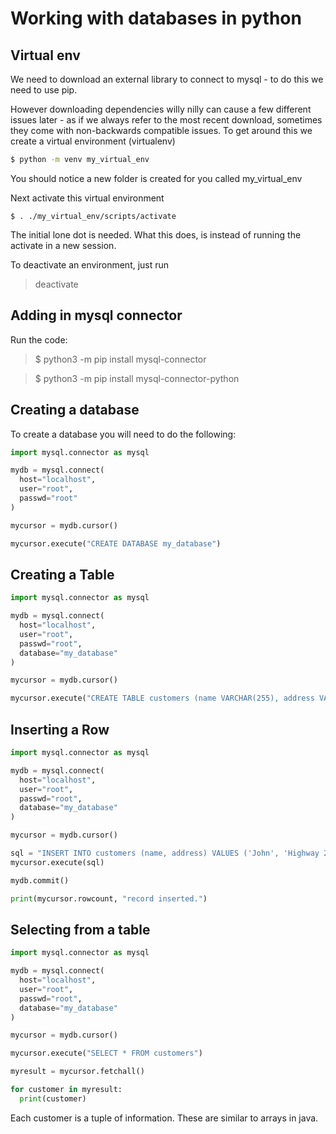 # Working with databases in python

## Virtual env

We need to download an external library to connect to mysql - to do this we need to use pip.

However downloading dependencies willy nilly can cause a few different issues later - as if we always refer to the most recent download, sometimes they come with non-backwards compatible issues. To get around this we create a virtual environment (virtualenv)

```bash
$ python -m venv my_virtual_env
```

You should notice a new folder is created for you called my_virtual_env

Next activate this virtual environment
```
$ . ./my_virtual_env/scripts/activate

```
The initial lone dot is needed. What this does, is instead of running the activate in a new session.  

To deactivate an environment, just run 
> deactivate

## Adding in mysql connector
Run the code:
> $ python3 -m pip install mysql-connector

> $ python3 -m pip install mysql-connector-python


## Creating a database
To create a database you will need to do the following:

```python
import mysql.connector as mysql

mydb = mysql.connect(
  host="localhost",
  user="root",
  passwd="root"
)

mycursor = mydb.cursor()

mycursor.execute("CREATE DATABASE my_database")
```
## Creating a Table
```python
import mysql.connector as mysql

mydb = mysql.connect(
  host="localhost",
  user="root",
  passwd="root",
  database="my_database"
)

mycursor = mydb.cursor()

mycursor.execute("CREATE TABLE customers (name VARCHAR(255), address VARCHAR(255))")
```

## Inserting a Row
```python
import mysql.connector as mysql

mydb = mysql.connect(
  host="localhost",
  user="root",
  passwd="root",
  database="my_database"
)

mycursor = mydb.cursor()

sql = "INSERT INTO customers (name, address) VALUES ('John', 'Highway 21')"
mycursor.execute(sql)

mydb.commit()

print(mycursor.rowcount, "record inserted.")
```

## Selecting from a table
```python
import mysql.connector as mysql

mydb = mysql.connect(
  host="localhost",
  user="root",
  passwd="root",
  database="my_database"
)

mycursor = mydb.cursor()

mycursor.execute("SELECT * FROM customers")

myresult = mycursor.fetchall()

for customer in myresult:
  print(customer)
```

Each customer is a tuple of information. These are similar to arrays in java.

